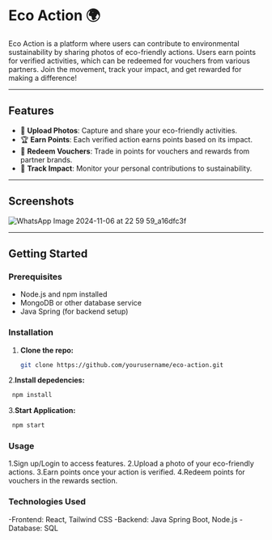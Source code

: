 # Eco Action 🌍

Eco Action is a platform where users can contribute to environmental sustainability by sharing photos of eco-friendly actions. Users earn points for verified activities, which can be redeemed for vouchers from various partners. Join the movement, track your impact, and get rewarded for making a difference!

---

## Features

- 📸 **Upload Photos**: Capture and share your eco-friendly activities.
- 🏆 **Earn Points**: Each verified action earns points based on its impact.
- 🎁 **Redeem Vouchers**: Trade in points for vouchers and rewards from partner brands.
- 🌱 **Track Impact**: Monitor your personal contributions to sustainability.

---

## Screenshots

![WhatsApp Image 2024-11-06 at 22 59 59_a16dfc3f](https://github.com/user-attachments/assets/ae323b48-cc37-474c-81e0-5082e941b771)


---

## Getting Started

### Prerequisites

- Node.js and npm installed
- MongoDB or other database service
- Java Spring (for backend setup)

### Installation

1. **Clone the repo:**
   ```bash
   git clone https://github.com/yourusername/eco-action.git

2.**Install depedencies:**
 ```bash
  npm install
 ```
3.**Start Application:**
 ```bash
  npm start
 ```

### Usage
1.Sign up/Login to access features.
2.Upload a photo of your eco-friendly actions.
3.Earn points once your action is verified.
4.Redeem points for vouchers in the rewards section.

### Technologies Used
-Frontend: React, Tailwind CSS
-Backend: Java Spring Boot, Node.js
-Database: SQL



